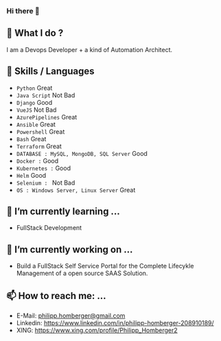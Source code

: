 ### Hi there 👋

<!--
**philipphomberger/philipphomberger** is a ✨ _special_ ✨ repository because its `README.md` (this file) appears on your GitHub profile.

Here are some ideas to get you started:

- 🔭 I’m currently working on ...
- 🌱 I’m currently learning ...
- 👯 I’m looking to collaborate on ...
- 🤔 I’m looking for help with ...
- 💬 Ask me about ...
- 📫 How to reach me: ...
- 😄 Pronouns: ...
- ⚡ Fun fact: ...
-->
## 🔭 What I do ? 

I am a Devops Developer + a kind of Automation Architect.

## 👯 Skills / Languages
- `Python` Great
- `Java Script` Not Bad
- `Django` Good
- `VueJS` Not Bad
- `AzurePipelines` Great
- `Ansible` Great
- `Powershell` Great
- `Bash` Great
- `Terraform` Great
- `DATABASE : MySQL, MongoDB, SQL Server` Good
- `Docker :` Good
- `Kubernetes :` Good
- `Helm` Good
- `Selenium : ` Not Bad
- `OS : Windows Server, Linux Server` Great

## 🌱 I’m currently learning ...
- FullStack Development


## 🔭 I’m currently working on ...
- Build a FullStack Self Service Portal for the Complete Lifecykle Management of a open source SAAS Solution. 

## 📫 How to reach me: ...
- E-Mail: philipp.homberger@gmail.com
- Linkedin: https://www.linkedin.com/in/philipp-homberger-208910189/
- XING: https://www.xing.com/profile/Philipp_Homberger2
